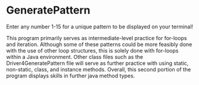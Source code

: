 # GeneratePattern

Enter any number 1-15 for a unique pattern to be displayed on your terminal!

This program primarily serves as intermediate-level practice for for-loops and iteration. 
Although some of these patterns could be more feasibly done with the use of other loop structures, this is solely done with for-loops within a Java environment. 
Other class files such as the Driver4GeneratePattern file will serve as further practice with using static, non-static, class, and instance methods. Overall, this second portion of the program displays skills in further java method types. 
